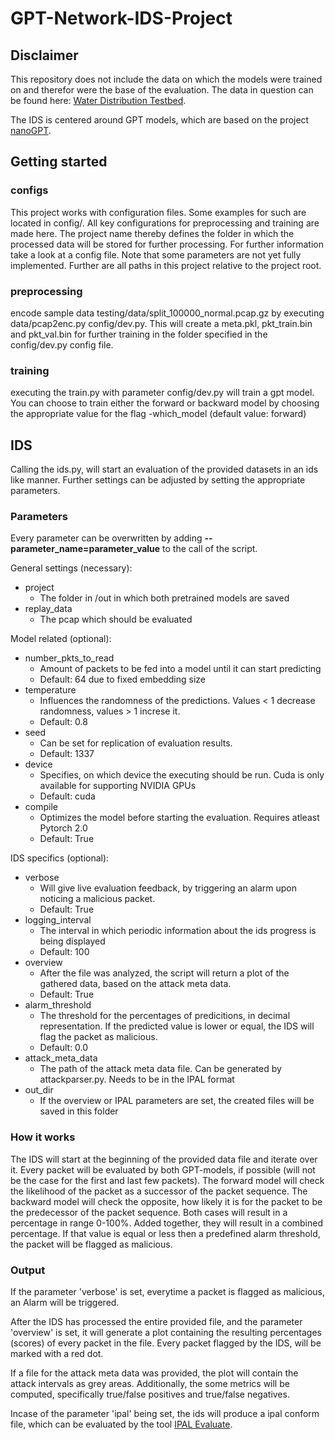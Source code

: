 # GPT-Network-IDS-Project

## Disclaimer
This repository does not include the data on which the models were trained on and therefor were the base of the evaluation. The data in question can be found here: [Water Distribution Testbed](https://ieee-dataport.org/open-access/hardware-loop-water-distribution-testbed-wdt-dataset-cyber-physical-security-testing).

The IDS is centered around GPT models, which are based on the project [nanoGPT](https://github.com/karpathy/nanoGPT).

## Getting started

### configs
This project works with configuration files. Some examples for such are located in config/. All key configurations for preprocessing and training are made here. The project name thereby defines the folder in which the processed data will be stored for further processing. For further information take a look at a config file. Note that some parameters are not yet fully implemented. Further are all paths in this project relative to the project root.

### preprocessing
encode sample data testing/data/split_100000_normal.pcap.gz by executing data/pcap2enc.py config/dev.py. This will create a meta.pkl, pkt_train.bin and pkt_val.bin for further training in the folder specified in the config/dev.py config file.

### training
executing the train.py with parameter config/dev.py will train a gpt model. You can choose to train either the forward or backward model by choosing the appropriate value for the flag -which_model (default value: forward)


## IDS
Calling the ids.py, will start an evaluation of the provided datasets in an ids like manner. Further settings can be adjusted by setting the appropriate parameters.
### Parameters
Every parameter can be overwritten by adding **--parameter_name=parameter_value** to the call of the script.

General settings (necessary):
- project
    - The folder in /out in which both pretrained models are saved
- replay_data
    - The pcap which should be evaluated

Model related (optional):
- number_pkts_to_read
    - Amount of packets to be fed into a model until it can start predicting
    - Default: 64 due to fixed embedding size
- temperature
    - Influences the randomness of the predictions. Values < 1 decrease randomness, values > 1 increse it.
    - Default: 0.8
- seed
    - Can be set for replication of evaluation results.
    - Default: 1337
- device
    - Specifies, on which device the executing should be run. Cuda is only available for supporting NVIDIA GPUs
    - Default: cuda
- compile
    - Optimizes the model before starting the evaluation. Requires atleast Pytorch 2.0
    - Default: True

IDS specifics (optional):
- verbose
    - Will give live evaluation feedback, by triggering an alarm upon noticing a malicious packet.
    - Default: True
- logging_interval
    - The interval in which periodic information about the ids progress is being displayed
    - Default: 100
- overview
    - After the file was analyzed, the script will return a plot of the gathered data, based on the attack meta data.
    - Default: True
- alarm_threshold
    - The threshold for the percentages of predicitions, in decimal representation. If the predicted value is lower or equal, the IDS will flag the packet as malicious.
    - Default: 0.0
- attack_meta_data
    - The path of the attack meta data file. Can be generated by attackparser.py. Needs to be in the IPAL format
- out_dir
    - If the overview or IPAL parameters are set, the created files will be saved in this folder

### How it works
The IDS will start at the beginning of the provided data file and iterate over it. Every packet will be evaluated by both GPT-models, if possible (will not be the case for the first and last few packets). The forward model will check the likelihood of the packet as a successor of the packet sequence. The backward model will check the opposite, how likely it is for the packet to be the predecessor of the packet sequence. Both cases will result in a percentage in range 0-100%. Added together, they will result in a combined percentage. If that value is equal or less then a predefined alarm threshold, the packet will be flagged as malicious.

### Output
If the parameter 'verbose' is set, everytime a packet is flagged as malicious, an Alarm will be triggered.

After the IDS has processed the entire provided file, and the parameter 'overview' is set, it will generate a plot containing the resulting percentages (scores) of every packet in the file. Every packet flagged by the IDS, will be marked with a red dot. 

If a file for the attack meta data was provided, the plot will contain the attack intervals as grey areas. Additionally, the some metrics will be computed, specifically true/false positives and true/false negatives.

Incase of the parameter 'ipal' being set, the ids will produce a ipal conform file, which can be evaluated by the tool [IPAL Evaluate](https://github.com/fkie-cad/ipal_evaluate).
